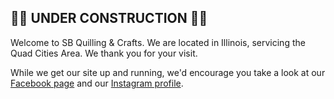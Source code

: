 ## 🚧🚧 UNDER CONSTRUCTION 🚧🚧

Welcome to SB Quilling & Crafts. We are located in Illinois, servicing the Quad Cities Area.
We thank you for your visit.

While we get our site up and running, we'd encourage you take a look at our [Facebook page](httsp://facebook.com/quilling.sb) and our [Instagram profile](https://instagram.com/quilling.sb).
